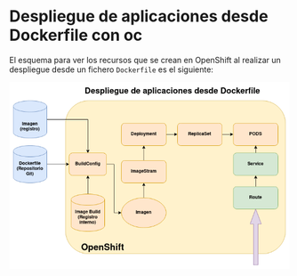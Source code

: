 # Despliegue de aplicaciones desde Dockerfile con oc

El esquema para ver los recursos que se crean en OpenShift al realizar un despliegue desde un fichero `Dockerfile` es el siguiente:

![dockerfile](img/dockerfile.png)